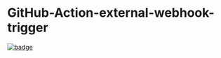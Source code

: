# GitHub-Action-external-webhook-trigger

[![badge](https://github.com/ben1one/GitHub-Action-external-webhook-trigger/actions/workflows/webhook.yml/badge.svg)](https://github.com/ben1one/GitHub-Action-external-webhook-trigger/actions/workflows/webhook.yml)
